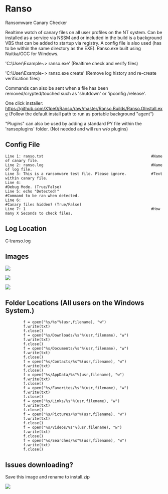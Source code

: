 # Ranso
Ransomware Canary Checker

Realtime watch of canary files on all user profiles on the NT system. Can be installed as a service via NSSM and or included in the build is a background VBS that can be added to startup via registry. A config file is also used (has to be within the same directory as the EXE). Ranso.exe built using Nuitka/GCC for Windows. 

'C:\User\Example~> ranso.exe' (Realtime check and verify files)

'C:\User\Example~> ranso.exe create' (Remove log history and re-create verification files)

Commands can also be sent when a file has been removed/crypted/touched such as 'shutdown' or 'ipconfig /release'.

One click installer: https://github.com/X1pe0/Ranso/raw/master/Ranso.Builds/Ranso.OInstall.exe (Follow the default install path to run as portable background "agent")

"Plugins" can also be used by adding a standard PY file within the 'ransoplugins' folder. (Not needed and will run w/o plugins)

## Config File
```
Line 1: ranso.txt                                                #Name of canary file.
Line 2: ranso.log                                                #Name of log file.
Line 3: This is a ransomware test file. Please ignore.           #Text within canary file.
Line 4:                                                          #Debug Mode. (True/False)
Line 5: echo "Detected!"                                         #Command to be ran when detected.
Line 6:                                                          #Canary files hidden? (True/False)
Line 7: 1                                                        #How many X Seconds to check files.
```
## Log Location

C:\ranso.log 

## Images

![](https://nabyte.com/imgs/49bdd383b24a710b6b4d6654f0e987ee88ef7b56Capture.png)

![](https://nabyte.com/imgs/759903be5d268eb0646ef259905b855f722e4747p2.png)

![](https://nabyte.com/imgs/76e58323f5d73a4f587af5921fe73f4f83c6a200p3.png)

## Folder Locations (All users on the Windows System.)


            f = open("%s/%s"%(usr,filename), "w")
            f.write(txt)
            f.close()
            f = open("%s/Downloads/%s"%(usr,filename), "w")
            f.write(txt)
            f.close()
            f = open("%s/Documents/%s"%(usr,filename), "w")
            f.write(txt)
            f.close()        
            f = open("%s/Contacts/%s"%(usr,filename), "w")
            f.write(txt)
            f.close()
            f = open("%s/AppData/%s"%(usr,filename), "w")
            f.write(txt)
            f.close()   
            f = open("%s/Favorites/%s"%(usr,filename), "w")
            f.write(txt)
            f.close()
            f = open("%s/Links/%s"%(usr,filename), "w")
            f.write(txt)
            f.close()
            f = open("%s/Pictures/%s"%(usr,filename), "w")
            f.write(txt)
            f.close()
            f = open("%s/Videos/%s"%(usr,filename), "w")
            f.write(txt)
            f.close()
            f = open("%s/Searches/%s"%(usr,filename), "w")
            f.write(txt)
            f.close()

## Issues downloading? 

Save this image and rename to install.zip

![](https://nabyte.com/imgs/caab55160300965b96a9304a26adab6a7ba835acinstaller.png)
